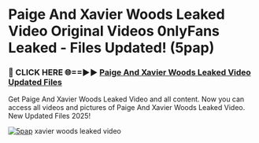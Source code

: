 # Paige And Xavier Woods Leaked Video Original Videos 0nlyFans Leaked - Files Updated! (5pap)

<h3>🔴 CLICK HERE 🌐==►► <a href="https://tinyurl.com/4seja8ks" rel="nofollow">Paige And Xavier Woods Leaked Video Updated Files</a></h3>

Get Paige And Xavier Woods Leaked Video and all content. Now you can access all videos and pictures of Paige And Xavier Woods Leaked Video. New Updated Files 2025!

[![5pap](https://i.imgur.com/EWjZXRe.gif)](https://tinyurl.com/4seja8ks)
xavier woods leaked video